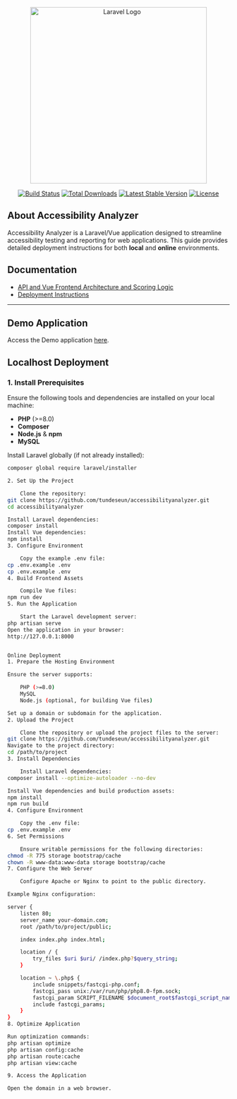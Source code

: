 <p align="center">
<a href="https://laravel.com" target="_blank"><img src="https://raw.githubusercontent.com/laravel/art/master/logo-lockup/5%20SVG/2%20CMYK/1%20Full%20Color/laravel-logolockup-cmyk-red.svg" width="400" alt="Laravel Logo"></a>
</p>

<p align="center">
<a href="https://github.com/tundeseun/accessibilityanalyzer/actions"><img src="https://github.com/tundeseun/accessibilityanalyzer/workflows/tests/badge.svg" alt="Build Status"></a>
<a href="https://packagist.org/packages/tundeseun/accessibilityanalyzer"><img src="https://img.shields.io/packagist/dt/tundeseun/accessibilityanalyzer" alt="Total Downloads"></a>
<a href="https://packagist.org/packages/tundeseun/accessibilityanalyzer"><img src="https://img.shields.io/packagist/v/tundeseun/accessibilityanalyzer" alt="Latest Stable Version"></a>
<a href="https://packagist.org/packages/tundeseun/accessibilityanalyzer"><img src="https://img.shields.io/packagist/l/tundeseun/accessibilityanalyzer" alt="License"></a>
</p>

## About Accessibility Analyzer

Accessibility Analyzer is a Laravel/Vue application designed to streamline accessibility testing and reporting for web applications. This guide provides detailed deployment instructions for both **local** and **online** environments.
## Documentation

- [API and Vue Frontend Architecture and Scoring Logic](docs/API%20AND%20VUE%20FRONTEND%20ARCHITECTURE%20AND%20SCORING%20LOGIC.pdf)
- [Deployment Instructions](docs/DEPLOYMENT%20INSTRUCTIONS.pdf)


---
## Demo Application

Access the Demo application [here](https://tinyurl.com/pluro-test-demo).


## Localhost Deployment

### 1. Install Prerequisites

Ensure the following tools and dependencies are installed on your local machine:
- **PHP** (>=8.0)
- **Composer**
- **Node.js** & **npm**
- **MySQL**

Install Laravel globally (if not already installed):
```bash
composer global require laravel/installer

2. Set Up the Project

    Clone the repository:
git clone https://github.com/tundeseun/accessibilityanalyzer.git
cd accessibilityanalyzer

Install Laravel dependencies:
composer install
Install Vue dependencies:
npm install
3. Configure Environment

    Copy the example .env file:
cp .env.example .env
cp .env.example .env
4. Build Frontend Assets

    Compile Vue files:
npm run dev
5. Run the Application

    Start the Laravel development server:
php artisan serve
Open the application in your browser:
http://127.0.0.1:8000


Online Deployment
1. Prepare the Hosting Environment

Ensure the server supports:

    PHP (>=8.0)
    MySQL
    Node.js (optional, for building Vue files)

Set up a domain or subdomain for the application.
2. Upload the Project

    Clone the repository or upload the project files to the server:
git clone https://github.com/tundeseun/accessibilityanalyzer.git
Navigate to the project directory:
cd /path/to/project
3. Install Dependencies

    Install Laravel dependencies:
composer install --optimize-autoloader --no-dev

Install Vue dependencies and build production assets:
npm install
npm run build
4. Configure Environment

    Copy the .env file:
cp .env.example .env
6. Set Permissions

    Ensure writable permissions for the following directories:
chmod -R 775 storage bootstrap/cache
chown -R www-data:www-data storage bootstrap/cache
7. Configure the Web Server

    Configure Apache or Nginx to point to the public directory.

Example Nginx configuration:

server {
    listen 80;
    server_name your-domain.com;
    root /path/to/project/public;

    index index.php index.html;

    location / {
        try_files $uri $uri/ /index.php?$query_string;
    }

    location ~ \.php$ {
        include snippets/fastcgi-php.conf;
        fastcgi_pass unix:/var/run/php/php8.0-fpm.sock;
        fastcgi_param SCRIPT_FILENAME $document_root$fastcgi_script_name;
        include fastcgi_params;
    }
}
8. Optimize Application

Run optimization commands:
php artisan optimize
php artisan config:cache
php artisan route:cache
php artisan view:cache

9. Access the Application

Open the domain in a web browser.

